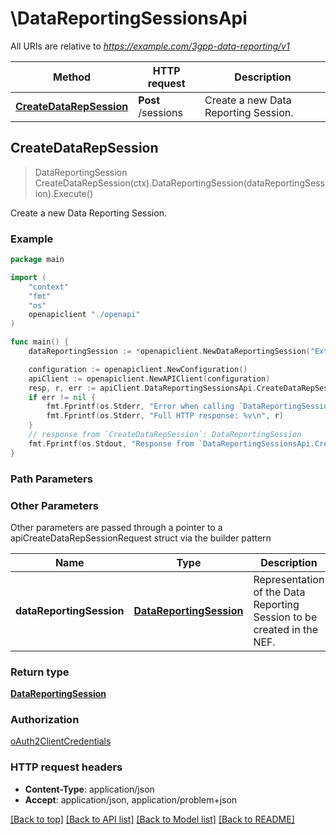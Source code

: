 # \DataReportingSessionsApi

All URIs are relative to *https://example.com/3gpp-data-reporting/v1*

Method | HTTP request | Description
------------- | ------------- | -------------
[**CreateDataRepSession**](DataReportingSessionsApi.md#CreateDataRepSession) | **Post** /sessions | Create a new Data Reporting Session.



## CreateDataRepSession

> DataReportingSession CreateDataRepSession(ctx).DataReportingSession(dataReportingSession).Execute()

Create a new Data Reporting Session.

### Example

```go
package main

import (
    "context"
    "fmt"
    "os"
    openapiclient "./openapi"
)

func main() {
    dataReportingSession := *openapiclient.NewDataReportingSession("ExternalApplicationId_example", []openapiclient.DataDomain{*openapiclient.NewDataDomain()}) // DataReportingSession | Representation of the Data Reporting Session to be created in the NEF. 

    configuration := openapiclient.NewConfiguration()
    apiClient := openapiclient.NewAPIClient(configuration)
    resp, r, err := apiClient.DataReportingSessionsApi.CreateDataRepSession(context.Background()).DataReportingSession(dataReportingSession).Execute()
    if err != nil {
        fmt.Fprintf(os.Stderr, "Error when calling `DataReportingSessionsApi.CreateDataRepSession``: %v\n", err)
        fmt.Fprintf(os.Stderr, "Full HTTP response: %v\n", r)
    }
    // response from `CreateDataRepSession`: DataReportingSession
    fmt.Fprintf(os.Stdout, "Response from `DataReportingSessionsApi.CreateDataRepSession`: %v\n", resp)
}
```

### Path Parameters



### Other Parameters

Other parameters are passed through a pointer to a apiCreateDataRepSessionRequest struct via the builder pattern


Name | Type | Description  | Notes
------------- | ------------- | ------------- | -------------
 **dataReportingSession** | [**DataReportingSession**](DataReportingSession.md) | Representation of the Data Reporting Session to be created in the NEF.  | 

### Return type

[**DataReportingSession**](DataReportingSession.md)

### Authorization

[oAuth2ClientCredentials](../README.md#oAuth2ClientCredentials)

### HTTP request headers

- **Content-Type**: application/json
- **Accept**: application/json, application/problem+json

[[Back to top]](#) [[Back to API list]](../README.md#documentation-for-api-endpoints)
[[Back to Model list]](../README.md#documentation-for-models)
[[Back to README]](../README.md)

